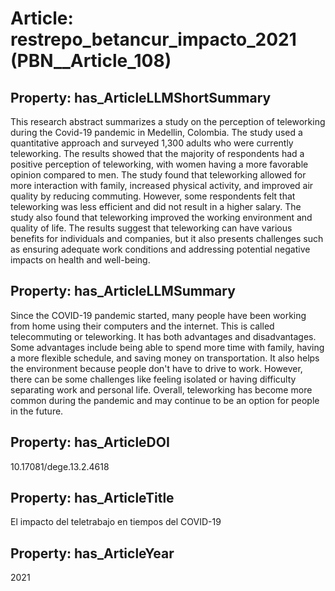 # Article: __restrepo_betancur_impacto_2021__ (PBN__Article_108)

## Property: has_ArticleLLMShortSummary

This research abstract summarizes a study on the perception of teleworking during the Covid-19 pandemic in Medellin, Colombia. The study used a quantitative approach and surveyed 1,300 adults who were currently teleworking. The results showed that the majority of respondents had a positive perception of teleworking, with women having a more favorable opinion compared to men. The study found that teleworking allowed for more interaction with family, increased physical activity, and improved air quality by reducing commuting. However, some respondents felt that teleworking was less efficient and did not result in a higher salary. The study also found that teleworking improved the working environment and quality of life. The results suggest that teleworking can have various benefits for individuals and companies, but it also presents challenges such as ensuring adequate work conditions and addressing potential negative impacts on health and well-being.

## Property: has_ArticleLLMSummary

Since the COVID-19 pandemic started, many people have been working from home using their computers and the internet. This is called telecommuting or teleworking. It has both advantages and disadvantages. Some advantages include being able to spend more time with family, having a more flexible schedule, and saving money on transportation. It also helps the environment because people don't have to drive to work. However, there can be some challenges like feeling isolated or having difficulty separating work and personal life. Overall, teleworking has become more common during the pandemic and may continue to be an option for people in the future.

## Property: has_ArticleDOI

10.17081/dege.13.2.4618

## Property: has_ArticleTitle

El impacto del teletrabajo en tiempos del COVID-19

## Property: has_ArticleYear

2021

